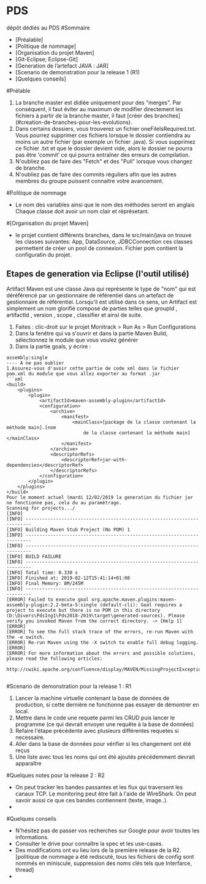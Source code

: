 # PDS
dépôt dédiés au PDS
#Sommaire
- [Préalable]
- [Politique de nommage]
- [Organisation du projet Maven] 
- [Git-Eclipse; Eclipse-Git]
- [Generation de l’artefact JAVA : JAR]
- [Scenario de demonstration pour la release 1 (R1)
- [Quelques conseils]

#Prélable
1. La branche master est didiée uniquement pour des "merges".
	Par conséquent, il faut éviter au maximum de modifier directement les fichiers à partir de la branche master, il faut [créer des branches] (#creation-de-branches-pour-les-evolutions).
2. Dans certains dossiers, vous trouverez un fichier oneFileIsRequired.txt. Vous pourrez supprimer ces fichiers lorsque le dossier contiendra au moins un autre fichier (par exemple un fichier .java). Si vous supprimez ce fichier .txt et que le dossier devient vide, alors le dossier ne pourra pas être 'commit' ce qui pourra entraîner des erreurs de compilation.
3. N'oubliez pas de faire des "Fetch" et des "Pull" lorsque vous changez de branche.
4. N'oubliez pas de faire des commits réguliers afin que les autres membres du groupe puissent connaitre votre avancement.


#Politique de nommage
- Le nom des variables ainsi que le nom des méthodes seront en anglais
	Chaque classe doit avoir un nom clair et réprésetant.

#[Organisation du projet Maven]
- le projet contient différents branches, dans le src/main/java on trouve les classes suivantes: 
	App, DataSource, JDBCConnection ces classes permettent de créer un pool de connexion. 
	Fichier pom contient la configuratin du projet. 
	


## Etapes de generation via Eclipse (l'outil utilisé) 
 Artifact Maven est une classe Java qui représente le type de "nom" qui est déréférencé par un gestionnaire de référentiel dans un artefact de gestionnaire de référentiel. Lorsqu'il est utilisé dans ce sens, un Artifact est simplement un nom glorifié composé de parties telles que groupId , artifactId , version , scope , classifier et ainsi de suite.
1. Faites : clic-droit sur le projet Monitrack > Run As > Run Configurations
2. Dans la fenêtre qui va s'ouvrir et dans la partie Maven Build, sélectionnez le module que vous voulez générer
3. Dans la partie goals, y écrire :
```
assembly:single
---- A ne pas oublier
1.Assurez-vous d'avoir cette partie de code xml dans le fichier pom.xml du module que vous allez exporter au format .jar
```xml
<build>
	<plugins>
		<plugin>
			<artifactId>maven-assembly-plugin</artifactId>
			<configuration>
				<archive>
					<manifest>
						<mainClass>[package de la classe contenant la méthode main].[nom
							de la classe contenant la méthode main]</mainClass>
					</manifest>
				</archive>
				<descriptorRefs>
					<descriptorRef>jar-with-dependencies</descriptorRef>
				</descriptorRefs>
			</configuration>
		</plugin>
	</plugins>
</build>
Pour le moment actuel (mardi 12/02/2019 la generation du fichier jar ne fonctionne pas, cela du au paramètrage. 
Scanning for projects.../
[INFO]                                                                         
[INFO] ------------------------------------------------------------------------
[INFO] Building Maven Stub Project (No POM) 1
[INFO] ------------------------------------------------------------------------
[INFO] ------------------------------------------------------------------------
[INFO] BUILD FAILURE
[INFO] ------------------------------------------------------------------------
[INFO] Total time: 0.330 s
[INFO] Finished at: 2019-02-12T15:41:14+01:00
[INFO] Final Memory: 8M/245M
[INFO] ------------------------------------------------------------------------
[ERROR] Failed to execute goal org.apache.maven.plugins:maven-assembly-plugin:2.2-beta-5:single (default-cli): Goal requires a project to execute but there is no POM in this directory (D:\Divers\PdsIng1\Pds2018-2019\target\generated-sources). Please verify you invoked Maven from the correct directory. -> [Help 1]
[ERROR] 
[ERROR] To see the full stack trace of the errors, re-run Maven with the -e switch.
[ERROR] Re-run Maven using the -X switch to enable full debug logging.
[ERROR] 
[ERROR] For more information about the errors and possible solutions, please read the following articles:
  http://cwiki.apache.org/confluence/display/MAVEN/MissingProjectException


```
#Scenario de demonstration pour la release 1 : R1
1. Lancer la machine virtuelle contenant la base de données de production, si cette dernière ne fonctionne pas essayer de démontrer en local.
2. Mettre dans le code une requete parmi les CRUD puis lancer le programme (ce qui devrait envoyer une requête à la base de données)
4. Refaire l'étape précédente avec plusieurs différentes requetes si necessaire.
5. Aller dans la base de données pour vérifier si les changement ont été reçus
6. Une liste avec tous les noms qui ont été ajoutés précédemment devrait apparaître

#Quelques notes pour la release 2 : R2


- On peut tracker les bandes passantes et les flux qui traversent les canaux TCP. Le monitoring peut être fait à l'aide de WireShark. On peut savoir aussi ce que ces bandes contiennent (texte, image..).
- 


#Quelques conseils
- N'hésitez pas de passer vos recherches sur Google pour avoir toutes les informations.
- Consulter le drive pour connaître la spec et les use-cases.
- Des modifications ont eu lieu lors de la première release de la R2. [politique de nommage a été rediscuté, tous les fichiers de config sont nommés en miniscule, suppression des noms clés tels que Interfarce, thread]
- 


 

